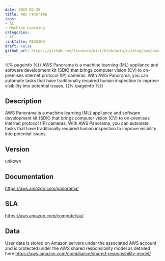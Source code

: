 ```yaml
---
date: 2022-02-25
title: AWS Panorama
tags: 
- AI
- Machine Learning
categories: 
- AI
linkTitle: MISSING
draft: False         
github_url: https://github.com/laszewsk/nist/blob/main/catalog/aws/aws-panorama.yaml
---
```


{{% pageinfo %}}
AWS Panorama is a machine learning (ML) appliance and software development kit (SDK) that brings computer vision (CV) to on-premises internet protocol (IP) cameras. With AWS Panorama, you can automate tasks that have traditionally required human inspection to improve visibility into potential issues.
{{% /pageinfo %}}

## Description

AWS Panorama is a machine learning (ML) appliance and software development kit (SDK) that brings computer vision (CV) to on-premises internet protocol (IP) cameras. With AWS Panorama, you can automate tasks that have traditionally required human inspection to improve visibility into potential issues.

## Version

unkown

## Documentation

https://aws.amazon.com/panorama/

## SLA

https://aws.amazon.com/compute/sla/

## Data

User data is stored on Amazon servers under the associated AWS account and is protected under the AWS shared responsibility model as detailed here https://aws.amazon.com/compliance/shared-responsibility-model/
